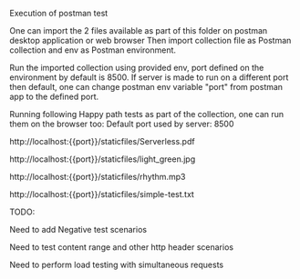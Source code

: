 Execution of postman test

One can import the 2 files available as part of this folder on postman desktop application or web browser
Then import collection file as Postman collection and env as Postman environment.

Run the imported collection using provided env, port defined on the environment by default is 8500.
If server is made to run on a different port then default, one can change postman env variable "port" from
postman app to the defined port.

Running following Happy path tests as part of the collection, one can run them on the browser too:
Default port used by server: 8500

http://localhost:{{port}}/staticfiles/Serverless.pdf

http://localhost:{{port}}/staticfiles/light_green.jpg

http://localhost:{{port}}/staticfiles/rhythm.mp3

http://localhost:{{port}}/staticfiles/simple-test.txt


TODO:

Need to add Negative test scenarios

Need to test content range and other http header scenarios

Need to perform load testing with simultaneous requests
